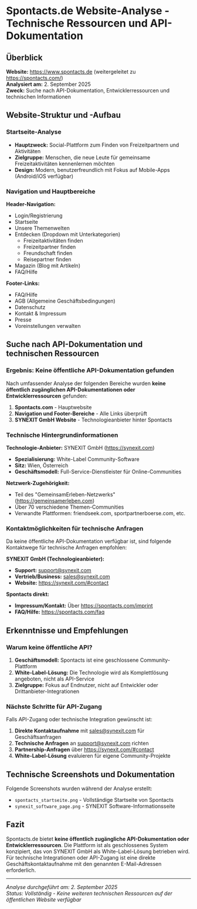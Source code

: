 # Spontacts.de Website-Analyse - Technische Ressourcen und API-Dokumentation

## Überblick

**Website:** https://www.spontacts.de (weitergeleitet zu https://spontacts.com/)  
**Analysiert am:** 2. September 2025  
**Zweck:** Suche nach API-Dokumentation, Entwicklerressourcen und technischen Informationen

## Website-Struktur und -Aufbau

### Startseite-Analyse
- **Hauptzweck:** Social-Plattform zum Finden von Freizeitpartnern und Aktivitäten
- **Zielgruppe:** Menschen, die neue Leute für gemeinsame Freizeitaktivitäten kennenlernen möchten
- **Design:** Modern, benutzerfreundlich mit Fokus auf Mobile-Apps (Android/iOS verfügbar)

### Navigation und Hauptbereiche

**Header-Navigation:**
- Login/Registrierung
- Startseite
- Unsere Themenwelten  
- Entdecken (Dropdown mit Unterkategorien)
  - Freizeitaktivitäten finden
  - Freizeitpartner finden
  - Freundschaft finden
  - Reisepartner finden
- Magazin (Blog mit Artikeln)
- FAQ/Hilfe

**Footer-Links:**
- FAQ/Hilfe
- AGB (Allgemeine Geschäftsbedingungen)
- Datenschutz
- Kontakt & Impressum
- Presse
- Voreinstellungen verwalten

## Suche nach API-Dokumentation und technischen Ressourcen

### Ergebnis: Keine öffentliche API-Dokumentation gefunden

Nach umfassender Analyse der folgenden Bereiche wurden **keine öffentlich zugänglichen API-Dokumentationen oder Entwicklerressourcen** gefunden:

1. **Spontacts.com** - Hauptwebsite
2. **Navigation und Footer-Bereiche** - Alle Links überprüft
3. **SYNEXIT GmbH Website** - Technologieanbieter hinter Spontacts

### Technische Hintergrundinformationen

**Technologie-Anbieter:** SYNEXIT GmbH (https://synexit.com)
- **Spezialisierung:** White-Label Community-Software
- **Sitz:** Wien, Österreich
- **Geschäftsmodell:** Full-Service-Dienstleister für Online-Communities

**Netzwerk-Zugehörigkeit:** 
- Teil des "GemeinsamErleben-Netzwerks" (https://gemeinsamerleben.com)
- Über 70 verschiedene Themen-Communities
- Verwandte Plattformen: friendseek.com, sportpartnerboerse.com, etc.

### Kontaktmöglichkeiten für technische Anfragen

Da keine öffentliche API-Dokumentation verfügbar ist, sind folgende Kontaktwege für technische Anfragen empfohlen:

**SYNEXIT GmbH (Technologieanbieter):**
- **Support:** support@synexit.com
- **Vertrieb/Business:** sales@synexit.com
- **Website:** https://synexit.com/#contact

**Spontacts direkt:**
- **Impressum/Kontakt:** Über https://spontacts.com/imprint
- **FAQ/Hilfe:** https://spontacts.com/faq

## Erkenntnisse und Empfehlungen

### Warum keine öffentliche API?

1. **Geschäftsmodell:** Spontacts ist eine geschlossene Community-Plattform
2. **White-Label-Lösung:** Die Technologie wird als Komplettlösung angeboten, nicht als API-Service
3. **Zielgruppe:** Fokus auf Endnutzer, nicht auf Entwickler oder Drittanbieter-Integrationen

### Nächste Schritte für API-Zugang

Falls API-Zugang oder technische Integration gewünscht ist:

1. **Direkte Kontaktaufnahme** mit sales@synexit.com für Geschäftsanfragen
2. **Technische Anfragen** an support@synexit.com richten
3. **Partnership-Anfragen** über https://synexit.com/#contact
4. **White-Label-Lösung** evaluieren für eigene Community-Projekte

## Technische Screenshots und Dokumentation

Folgende Screenshots wurden während der Analyse erstellt:
- `spontacts_startseite.png` - Vollständige Startseite von Spontacts
- `synexit_software_page.png` - SYNEXIT Software-Informationsseite

## Fazit

Spontacts.de bietet **keine öffentlich zugängliche API-Dokumentation oder Entwicklerressourcen**. Die Plattform ist als geschlossenes System konzipiert, das von SYNEXIT GmbH als White-Label-Lösung betrieben wird. Für technische Integrationen oder API-Zugang ist eine direkte Geschäftskontaktaufnahme mit den genannten E-Mail-Adressen erforderlich.

---

*Analyse durchgeführt am: 2. September 2025*  
*Status: Vollständig - Keine weiteren technischen Ressourcen auf der öffentlichen Website verfügbar*